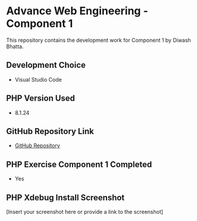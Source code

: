 # Advance Web Engineering - Component 1

This repository contains the development work for Component 1 by Diwash Bhatta.

## Development Choice

- Visual Studio Code

## PHP Version Used

- 8.1.24

## GitHub Repository Link

- [GitHub Repository](https://github.com/tbc-bsc-l6/component-1-DiwashBhatta17.git)

## PHP Exercise Component 1 Completed

- Yes

## PHP Xdebug Install Screenshot

[Insert your screenshot here or provide a link to the screenshot]

